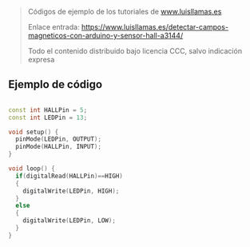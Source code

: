 > Códigos de ejemplo de los tutoriales de www.luisllamas.es
>
> Enlace entrada: https://www.luisllamas.es/detectar-campos-magneticos-con-arduino-y-sensor-hall-a3144/
>
> Todo el contenido distribuido bajo licencia CCC, salvo indicación expresa


## Ejemplo de código
```cpp
const int HALLPin = 5;
const int LEDPin = 13;

void setup() {
  pinMode(LEDPin, OUTPUT);
  pinMode(HALLPin, INPUT);
}

void loop() {
  if(digitalRead(HALLPin)==HIGH)
  {
    digitalWrite(LEDPin, HIGH);   
  }
  else
  {
    digitalWrite(LEDPin, LOW);
  }
}
```


